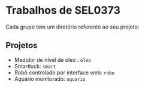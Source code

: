 # Trabalhos de SEL0373

Cada grupo tem um diretório referente ao seu projeto:

## Projetos

* Medidor de nível de óleo : `oleo`
* Smartlock: `smart`
* Robô controlado por interface web: `robo`
* Aquário monitorado: `aquario`
